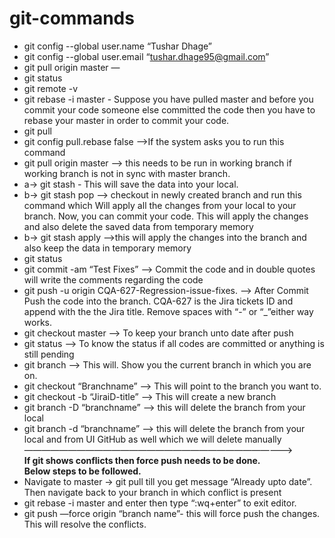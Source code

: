# git-commands

- git config --global user.name “Tushar Dhage”</br>
- git config --global user.email “tushar.dhage95@gmail.com”</br>
- git pull origin master —</br>
- git status</br>
- git remote -v</br>
- git rebase -i master - Suppose you have pulled master and before you commit your code someone else committed the code then you have to rebase your master in order to commit your code.</br>
- git pull</br>
- git config pull.rebase false —>If the system asks you to run this command</br>
- git pull origin master —> this needs to be run in working branch if working branch is not in sync with master branch.</br>
- a-> git stash - This will save the data into your local.</br>
- b-> git stash pop —> checkout in newly created branch and run this command which Will apply all the changes from your local to your branch. Now, you can commit your code. This will apply the changes and also delete the saved data from temporary memory</br>
- b-> git stash apply —>this will apply the changes into the branch and also keep the data in temporary memory</br>
- git status</br>
- git commit -am “Test Fixes” —> Commit the code and in double quotes will write the comments regarding the code</br>
- git push -u origin CQA-627-Regression-issue-fixes. —> After Commit Push the code into the branch. CQA-627 is the Jira tickets ID and append with the the Jira title. Remove spaces with “-” or “_”either way works.</br>
- git checkout master —> To keep your branch unto date after push</br>
- git status —> To know the status if all codes are committed or anything is still pending</br>
- git branch —> This will. Show you the current branch in which you are on.</br>
- git checkout “Branchname” —> This will point to the branch you want to.</br>
- git checkout -b “JiraiD-title” —> This will create a new branch</br>
- git branch -D “branchname” —> this will delete the branch from your local</br>
- git branch -d “branchname” —> this will delete the branch from your local and from UI GitHub as well which we will delete manually</br>
———————————————————————————————></br>
**If git shows conflicts then force push needs to be done.**</br>
**Below steps to be followed.**</br>
- Navigate to master -> git pull till you get message “Already upto date”.</br>
Then navigate back to your branch in which conflict is present</br>
- git rebase -i master and enter then type “:wq+enter” to exit editor.</br>
- git push —force origin “branch name”- this will force push the changes.</br>
This will resolve the conflicts.</br>
